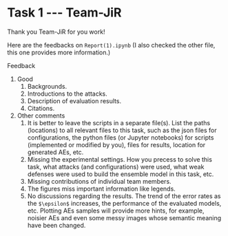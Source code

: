 # Task 1 --- Team-JiR

Thank you Team-JiR for you work!

Here are the feedbacks on ``Report(1).ipynb`` (I also checked the other file, this one provides more information.)

Feedback
1. Good
    1. Backgrounds.
    2. Introductions to the attacks.
    3. Description of evaluation results.
    4. Citations.
2. Other comments
    1. It is better to leave the scripts in a separate file(s). List the paths (locations) to all relevant files to this task, such as the json files for configurations, the python files (or Jupyter notebooks) for scripts (implemented or modified by you), files for results, location for generated AEs, etc.
    2. Missing the experimental settings. How you precess to solve this task, what attacks (and configurations) were used, what weak defenses were used to build the ensemble model in this task, etc.
    3. Missing contributions of individual team members.
    4. The figures miss important information like legends.
    5. No discussions regarding the results. The trend of the error rates as the ``$\epsilon$`` increases, the performance of the evaluated models, etc. Plotting AEs samples will provide more hints, for example, noisier AEs and even some messy images whose semantic meaning have been changed. 
